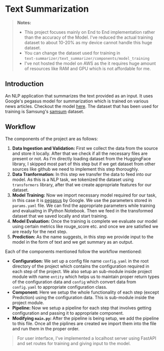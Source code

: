 # Text Summarization

>**Notes:** 
>* This project focuses mainly on End to End implementation rather than the accuracy of the Model. I've reduced the actual training dataset to about 10-20% as my device cannot handle this huge dataset.
>* You can change the dataset used for training in <br>
`text-summarizer/text_summarizer/components/model_training`
>* I've not hosted the model on AWS as the it requires huge amount of resources like RAM and GPU which is not affordable for me. 

## Introduction
An NLP application that summarizes the text provided as an input. It uses Google's pegasus model for summarization which is trained on various news articles. Checkout the model [here](https://huggingface.co/google/pegasus-cnn_dailymail). The dataset that has been used for training is Samsung's [samsum](https://huggingface.co/datasets/Samsung/samsum) dataset. 


## Workflow

The components of the project are as follows:
1. **Data Ingestion and Validation:** First we collect the data from the source and store it locally. After that we check if all the necessary files are present or not. As I'm directly loading dataset from the HuggingFace library, I skipped most part of this step but if we get dataset from other sources like github we need to implement this step thoroughly.
2. **Data Tranformation:** In this step we transfer the data to feed into our model. As this is a NLP task, we tokenized the dataset using `transformers` library, after that we create appropriate features for our dataset.
3. **Model Training:** Now we import necessary model required for our task, in this case it is [pegasus](https://huggingface.co/google/pegasus-cnn_dailymail) by Google. We use the parameters stored in `params.yaml` file. We can find the appropriate parameters while training and evaluaitng in IPython Notebook. Then we feed in the transformed dataset that we saved locally and start training.
4. **Model Evaluation:** Once the training is complete we evaluate our model using certain metrics like rouge_score etc. and once we are satisfied we are ready for the next step.
5. **Prediction:** As the name suggests, in this step we provide input to the model in the form of text and we get summary as an output.

Each of the components mentioned follow the workflow mentioned:
* **Configuration:** We set up a config file name `config.yaml` in the root directory of the project which contains the configuration required in each step of the project. We also setup an sub-module inside project module with name `entity` which helps us to maintain proper return types of the configuration data and `config` which convert data from `config.yaml` to appropriate configuration class. 
* **Component:** Here we setup the whole functionality of each step (except Prediction) using the configuration data. This is sub-module inside the project module.
* **Pipeline:** Now we setup a pipeline for each step that involves getting configuration and passing it to appropriate component.
* **Modifying `main.py`:** After the pipeline is being setup, we add the pipeline to this file. Once all the piplines are created we import them into the file and run them in the proper order.

> For user interface, I've implemented a localhost server using FastAPI and set routes for training and giving input to the model.
